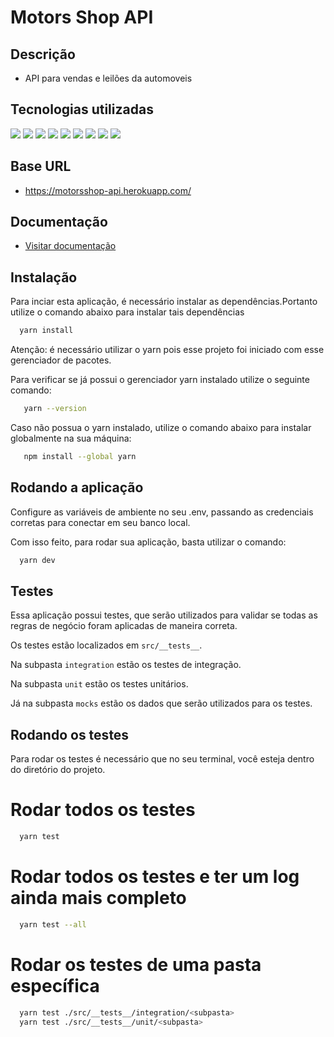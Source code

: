 # Motors Shop API

## Descrição
- API para vendas e leilões da automoveis

## Tecnologias utilizadas
<img src="https://img.shields.io/badge/-nodejs-339933?logo=node.js&logoColor=white&style=for-the-badge" />
<img src="https://img.shields.io/badge/-express-000000?logo=express&logoColor=white&style=for-the-badge" />
<img src="https://img.shields.io/badge/-typescrypt-3178C6?logo=typescript&logoColor=white&style=for-the-badge" />
<img src="https://img.shields.io/badge/-typeorm-FE0902?logo=typescript&logoColor=white&style=for-the-badge" />
<img src="https://img.shields.io/badge/-postgresql-4169E1?logo=postgresql&logoColor=white&style=for-the-badge" />
<img src="https://img.shields.io/badge/-jwt-000000?logo=JSON Web Tokens&logoColor=white&style=for-the-badge" />
<img src="https://img.shields.io/badge/bcript-yellow?style=for-the-badge&logo=bcrypt&logoColor=white"/>
<img src="https://img.shields.io/badge/class%20transformer-purple?style=for-the-badge&logo=class-transformer&logoColor=white"/>
<img src="https://img.shields.io/badge/-Swagger-%23Clojure?style=for-the-badge&logo=swagger&logoColor=white"/>


## Base URL
- https://motorsshop-api.herokuapp.com/

## Documentação
- <a href="https://motorsshop-api.herokuapp.com/doc/" target="_blank">Visitar documentação<a/>

## Instalação

  Para inciar esta aplicação, é necessário instalar as dependências.Portanto utilize o comando abaixo para instalar tais dependências
  
  ```bash
    yarn install
  ```
  Atenção: é necessário utilizar o yarn pois esse projeto foi iniciado com esse gerenciador de pacotes.

  Para verificar se já possui o gerenciador yarn instalado utilize o seguinte comando:
  
```bash
   yarn --version
```
  Caso não possua o yarn instalado, utilize o comando abaixo para instalar globalmente na sua máquina:
  
```bash
   npm install --global yarn
```
## Rodando a aplicação
  
  Configure as variáveis de ambiente no seu .env, passando as credenciais corretas para conectar em seu banco local.
  
  Com isso feito, para rodar sua aplicação, basta utilizar o comando:
  
```bash
  yarn dev 
```
  
## Testes
  Essa aplicação possui testes, que serão utilizados para validar se todas as regras de negócio foram aplicadas de maneira correta.
  
  Os testes estão localizados em ```src/__tests__```.
  
  Na subpasta ```integration``` estão os testes de integração.
  
  Na subpasta ```unit``` estão os testes unitários.
  
  Já na subpasta ```mocks``` estão os dados que serão utilizados para os testes.
  
## Rodando os testes
  
  Para rodar os testes é necessário que no seu terminal, você esteja dentro do diretório do projeto.
  
# Rodar todos os testes
  
```bash
  yarn test
```  
# Rodar todos os testes e ter um log ainda mais completo
 
```bash
  yarn test --all
```  
# Rodar os testes de uma pasta específica
  
```bash
  yarn test ./src/__tests__/integration/<subpasta>
  yarn test ./src/__tests__/unit/<subpasta>
``` 
  

